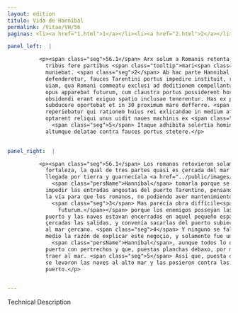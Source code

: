 ```yaml
---
layout: edition
titulo: Vida de Hanníbal
permalink: /Vitae/VH/56
paginas: <li><a href="1.html">1</a></li><li><a href="2.html">2</a></li><li><a href="3.html">3</a></li><li><a href="4.html">4</a></li><li><a href="5.html">5</a></li><li><a href="6.html">6</a></li><li><a href="7.html">7</a></li><li><a href="8.html">8</a></li><li><a href="9.html">9</a></li><li><a href="10.html">10</a></li><li><a href="11.html">11</a></li><li><a href="12.html">12</a></li><li><a href="13.html">13</a></li><li><a href="14.html">14</a></li><li><a href="15.html">15</a></li><li><a href="16.html">16</a></li><li><a href="17.html">17</a></li><li><a href="18.html">18</a></li><li><a href="19.html">19</a></li><li><a href="20.html">20</a></li><li><a href="21.html">21</a></li><li><a href="22.html">22</a></li><li><a href="23.html">23</a></li><li><a href="24.html">24</a></li><li><a href="25.html">25</a></li><li><a href="26.html">26</a></li><li><a href="27.html">27</a></li><li><a href="28.html">28</a></li><li><a href="29.html">29</a></li><li><a href="30.html">30</a></li><li><a href="31.html">31</a></li><li><a href="32.html">32</a></li><li><a href="33.html">33</a></li><li><a href="34.html">34</a></li><li><a href="35.html">35</a></li><li><a href="36.html">36</a></li><li><a href="37.html">37</a></li><li><a href="38.html">38</a></li><li><a href="39.html">39</a></li><li><a href="40.html">40</a></li><li><a href="41.html">41</a></li><li><a href="42.html">42</a></li><li><a href="43.html">43</a></li><li><a href="44.html">44</a></li><li><a href="45.html">45</a></li><li><a href="46.html">46</a></li><li><a href="47.html">47</a></li><li><a href="48.html">48</a></li><li><a href="49.html">49</a></li><li><a href="50.html">50</a></li><li><a href="51.html">51</a></li><li><a href="52.html">52</a></li><li><a href="53.html">53</a></li><li><a href="54.html">54</a></li><li><a href="55.html">55</a></li><li><a href="56.html">56</a></li><li><a href="57.html">57</a></li><li><a href="58.html">58</a></li><li><a href="59.html">59</a></li><li><a href="60.html">60</a></li><li><a href="61.html">61</a></li><li><a href="62.html">62</a></li><li><a href="63.html">63</a></li><li><a href="64.html">64</a></li><li><a href="65.html">65</a></li><li><a href="66.html">66</a></li><li><a href="67.html">67</a></li><li><a href="68.html">68</a></li><li><a href="69.html">69</a></li><li><a href="70.html">70</a></li><li><a href="71.html">71</a></li><li><a href="72.html">72</a></li><li><a href="73.html">73</a></li><li><a href="74.html">74</a></li><li><a href="75.html">75</a></li><li><a href="76.html">76</a></li><li><a href="77.html">77</a></li><li><a href="78.html">78</a></li><li><a href="79.html">79</a></li><li><a href="80.html">80</a></li><li><a href="81.html">81</a></li><li><a href="82.html">82</a></li><li><a href="83.html">83</a></li><li><a href="84.html">84</a></li><li><a href="85.html">85</a></li><li><a href="86.html">86</a></li><li><a href="87.html">87</a></li><li><a href="88.html">88</a></li><li><a href="89.html">89</a></li><li><a href="90.html">90</a></li><li><a href="91.html">91</a></li><li><a href="92.html">92</a></li><li><a href="93.html">93</a></li><li><a href="94.html">94</a></li><li><a href="95.html">95</a></li><li><a href="96.html">96</a></li>

panel_left:  |

          <p><span class="seg">56.1</span> Arx solum a Romanis retenta, quae
            tribus fere partibus <span class="tooltip">mari<span class="tooltiptext">maris <span class="siglas">U</span> </span></span> abluitur, reliqua quarta est, quae aditum habet a terra, quam murus et fossa
            muniebat. <span class="seg">2</span> Ab hac parte Hannibal frustra expugnationem expertus cum strenue
            defenderetur, fauces Tarentini portus impedire instituit, ratus hanc unam superesse
            uiam, qua Romani commeatu exclusi ad deditionem compellantur. <span class="seg">3</span> Sed difficile
            opus apparebat futurum, cum claustra portus possiderent hostes et naues quibus exitus
            obsidendi erant exiguo spatio inclusae tenerentur. Has ex portu cui arx supererat
            subducere oportebat et in 30 proximum mare defferre. <span class="seg">4</span> Nemo ex Tarentinis
            reperiebatur qui rationem huius rei exlicandae in medium afferret. Hannibal tantum cum
            optarent reliqui unus uidit naues machinis ex <span class="tooltip">portu<span class="tooltiptext">porta <span class="siglas">U</span> portis <span class="siglas">S</span> </span></span> subduci plaustrisque impositas per mediam urbem ad mare deferri posse.
              <span class="seg">5</span> Itaque adhibita solertia hominum paucis post diebus subducte naues in
            altumque delatae contra fauces portus stetere.</p>
        

panel_right:  |

          <p><span class="seg">56.1</span> Los romanos retovieron solamente la
            fortaleza, la qual de tres partes quasi es çercada del mar y la una quarta parte tiene
            llegada por tierra y guarnecíala <a href="../public/images/1491/175r.png" target="new"><img class="facs" src="https://alfonsodepalencia.github.io/Vitae/public/images/facs_icon.jpg"/></a>[175r,b] un muro con su cava. <span class="seg">2</span> De aquella parte, en balde tentó
              <span class="persName">Hanníbal</span> tomarla porque se defendía strenuamente, y él propuso
            impedir las entradas angostas del puerto Tarentino, pensando que aquesta una sola fuesse
            la vía para que los romanos, no podiendo aver mantenimientos, se le diessen.
              <span class="seg">3</span> Mas parecía obra diffícile<span class="nota"><sup>23</sup><span class="texto_nota">P. omite el lat.
                futurum.</span></span> porque los enemigos posseýan las çerraduras del
            puerto y las naves estavan encerradas en aquel pequeño espaçio, que avían de ser
            çercadas las salidas, y convenía sacarlas del puerto subiecto a la fortaleza y traerlas
            al mar çercano. <span class="seg">4</span> Y ninguno se fallava entre los Tarentinos que traxesse en
            medio la razón de explicar este negoçio, y solamente fue uno,
              <span class="persName">Hanníbal</span>, aunque todos lo deseavan, que vio sacar las naves del
            puerto con pertrechos y que, puestas planchas debaxo, por medio de la çibdad las podían
            traer al mar. <span class="seg">5</span> Assí que, puesta diligencia de los ombres, dende a pocos días
            se levaron las naves al alto mar y las posieron contra las entradas estrechas del
            puerto.</p>
        

---
```


Technical Description 